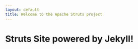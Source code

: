 ```yaml
---
layout: default
title: Welcome to the Apache Struts project
---
```


# Struts Site powered by Jekyll!